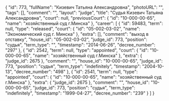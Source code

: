 {
    "id": 773,
    "fullName": "Кизевич Татьяна Александровна",
    "photoURL": "",
    "tags": [],
    "comment": "",
    "layout": "judge",
    "title": "Судья Кизевич Татьяна Александровна",
    "court": null,
    "previousCourt": {
        "id": "10-000-00-65",
        "name": "хозяйственный суд г.Минска"
    },
    "career": [
        {
            "id": 59483,
            "term": null,
            "type": "released",
            "court": {
                "id": "05-002-03-02",
                "name": "Экономический суд г. Минска"
            },
            "extra": [],
            "comment": "выход в отставку",
            "house_id": "05-002-03-02",
            "judge_id": 773,
            "position": "судья",
            "term_type": "",
            "timestamp": "2014-06-26",
            "decree_number": "297"
        },
        {
            "id": 2542,
            "term": null,
            "type": "appointed",
            "court": {
                "id": "10-000-00-65",
                "name": "хозяйственный суд г.Минска"
            },
            "extra": {
                "judge_id": 2675
            },
            "comment": "",
            "house_id": "10-000-00-65",
            "judge_id": 773,
            "position": "судья",
            "term_type": "indefinitely",
            "timestamp": "2004-10-13",
            "decree_number": "498"
        },
        {
            "id": 2541,
            "term": null,
            "type": "appointed",
            "court": {
                "id": "10-000-00-65",
                "name": "хозяйственный суд г.Минска"
            },
            "extra": {
                "judge_id": 2675
            },
            "comment": "",
            "house_id": "10-000-00-65",
            "judge_id": 773,
            "position": "судья",
            "term_type": "indefinitely",
            "timestamp": "1999-04-27",
            "decree_number": "239"
        }
    ]
}
